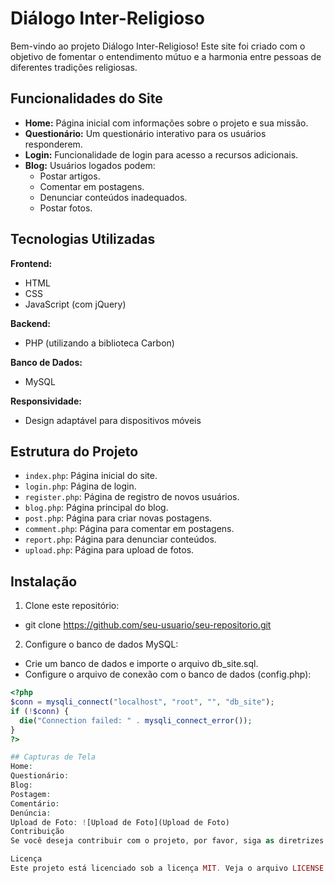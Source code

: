 # Diálogo Inter-Religioso

Bem-vindo ao projeto Diálogo Inter-Religioso! Este site foi criado com o objetivo de fomentar o entendimento mútuo e a harmonia entre pessoas de diferentes tradições religiosas.

## Funcionalidades do Site

- **Home:** Página inicial com informações sobre o projeto e sua missão.
- **Questionário:** Um questionário interativo para os usuários responderem.
- **Login:** Funcionalidade de login para acesso a recursos adicionais.
- **Blog:** Usuários logados podem:
  - Postar artigos.
  - Comentar em postagens.
  - Denunciar conteúdos inadequados.
  - Postar fotos.

## Tecnologias Utilizadas

**Frontend:**
- HTML
- CSS
- JavaScript (com jQuery)

**Backend:**
- PHP (utilizando a biblioteca Carbon)

**Banco de Dados:**
- MySQL

**Responsividade:**
- Design adaptável para dispositivos móveis

## Estrutura do Projeto

- `index.php`: Página inicial do site.
- `login.php`: Página de login.
- `register.php`: Página de registro de novos usuários.
- `blog.php`: Página principal do blog.
- `post.php`: Página para criar novas postagens.
- `comment.php`: Página para comentar em postagens.
- `report.php`: Página para denunciar conteúdos.
- `upload.php`: Página para upload de fotos.

## Instalação

1. Clone este repositório:

- git clone https://github.com/seu-usuario/seu-repositorio.git


2. Configure o banco de dados MySQL:

- Crie um banco de dados e importe o arquivo db_site.sql.
- Configure o arquivo de conexão com o banco de dados (config.php):

```php
<?php
$conn = mysqli_connect("localhost", "root", "", "db_site");
if (!$conn) {
  die("Connection failed: " . mysqli_connect_error());
} 
?>

## Capturas de Tela
Home: 
Questionário: 
Blog: 
Postagem: 
Comentário: 
Denúncia: 
Upload de Foto: ![Upload de Foto](Upload de Foto)
Contribuição
Se você deseja contribuir com o projeto, por favor, siga as diretrizes de contribuição e envie um pull request.

Licença
Este projeto está licenciado sob a licença MIT. Veja o arquivo LICENSE para mais detalhes.